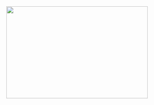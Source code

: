 <div id="header" align="center">
<img src=https://i.postimg.cc/pdzrTKtw/bebe82ba9f03253ac5a002104339c882.jpg width="370" height="240">

